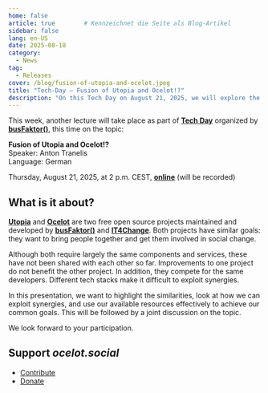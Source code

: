 ```yaml
---
home: false
article: true        # Kennzeichnet die Seite als Blog-Artikel
sidebar: false
lang: en-US
date: 2025-08-18
category:
  - News
tag:
  - Releases
cover: /blog/fusion-of-utopia-and-ocelot.jpeg
title: "Tech-Day – Fusion of Utopia and Ocelot!?"
description: "On this Tech Day on August 21, 2025, we will explore the question of whether Utopia Map and ocelot.social can be brought together. We look forward to your participation."
---
```


This week, another lecture will take place as part of [**Tech Day**](https://www.busfaktor.org/de/projekte/tech-day) organized by [**busFaktor()**](https://www.busfaktor.org/de), this time on the topic:

**Fusion of Utopia and Ocelot!?**  
Speaker: Anton Tranelis  
Language: German

Thursday, August 21, 2025, at 2 p.m. CEST, [**online**](https://cloud.mfwerk.de/index.php/apps/bbb/b/E794JMdzi3iQc4xE) (will be recorded)

## What is it about?

[**Utopia**](https://utopia-map.org/) and [**Ocelot**](https://ocelot.social/en/) are two free open source projects maintained and developed by [**busFaktor()**](https://www.busfaktor.org/de) and [**IT4Change**](https://it4c.dev/).
Both projects have similar goals: they want to bring people together and get them involved in social change.

Although both require largely the same components and services, these have not been shared with each other so far. Improvements to one project do not benefit the other project. In addition, they compete for the same developers.
Different tech stacks make it difficult to exploit synergies.

In this presentation, we want to highlight the similarities, look at how we can exploit synergies, and use our available resources effectively to achieve our common goals.
This will be followed by a joint discussion on the topic.

We look forward to your participation.

## Support *ocelot.social*

- [Contribute](/en/contribute/)
- [Donate](/en/donate/)
